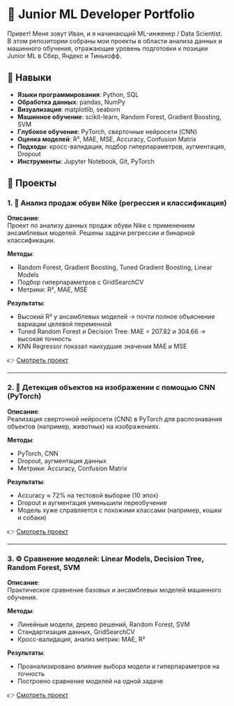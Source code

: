 # 🚀 Junior ML Developer Portfolio

Привет! Меня зовут Иван, и я начинающий ML-инженер / Data Scientist. В этом репозитории собраны мои проекты в области анализа данных и машинного обучения, отражающие уровень подготовки к позиции Junior ML в Сбер, Яндекс и Тинькофф.

## 🧰 Навыки

- **Языки программирования**: Python, SQL  
- **Обработка данных**: pandas, NumPy  
- **Визуализация**: matplotlib, seaborn  
- **Машинное обучение**: scikit-learn, Random Forest, Gradient Boosting, SVM  
- **Глубокое обучение**: PyTorch, сверточные нейросети (CNN)  
- **Оценка моделей**: R², MAE, MSE, Accuracy, Confusion Matrix  
- **Подходы**: кросс-валидация, подбор гиперпараметров, аугментация, Dropout  
- **Инструменты**: Jupyter Notebook, Git, PyTorch

## 📁 Проекты

### 1. 👟 Анализ продаж обуви Nike (регрессия и классификация)

**Описание**:  
Проект по анализу данных продаж обуви Nike с применением ансамблевых моделей. Решены задачи регрессии и бинарной классификации.

**Методы**:  
- Random Forest, Gradient Boosting, Tuned Gradient Boosting, Linear Models  
- Подбор гиперпараметров с GridSearchCV  
- Метрики: R², MAE, MSE

**Результаты**:  
- Высокий R² у ансамблевых моделей → почти полное объяснение вариации целевой переменной  
- Tuned Random Forest и Decision Tree: MAE = 207.82 и 304.66 → высокая точность  
- KNN Regressor показал наихудшие значения MAE и MSE

👉 [Смотреть проект](https://github.com/JanIskor/ML_EDevelopment/tree/nirs)

---

### 2. 🧠 Детекция объектов на изображении с помощью CNN (PyTorch)

**Описание**:  
Реализация сверточной нейросети (CNN) в PyTorch для распознавания объектов (например, животных) на изображениях.

**Методы**:  
- PyTorch, CNN  
- Dropout, аугментация данных  
- Метрики: Accuracy, Confusion Matrix

**Результаты**:  
- Accuracy ≈ 72% на тестовой выборке (10 эпох)  
- Dropout и аугментация уменьшили переобучение  
- Модель хуже справляется с похожими классами (например, кошки и собаки)

👉 [Смотреть проект](https://github.com/JanIskor/ML_EDevelopment/tree/cnn)

---

### 3. ⚙️ Сравнение моделей: Linear Models, Decision Tree, Random Forest, SVM

**Описание**:  
Практическое сравнение базовых и ансамблевых моделей машинного обучения.

**Методы**:  
- Линейные модели, дерево решений, Random Forest, SVM  
- Стандартизация данных, GridSearchCV  
- Кросс-валидация, анализ метрик: MAE, R²

**Результаты**:  
- Проанализировано влияние выбора модели и гиперпараметров на точность  
- Построено сравнение моделей на одной задаче

👉 [Смотреть проект](https://github.com/JanIskor/ML_EDevelopment/tree/PK)

